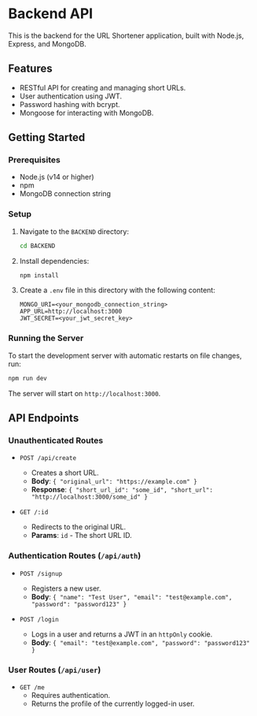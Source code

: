 # Backend API

This is the backend for the URL Shortener application, built with Node.js, Express, and MongoDB.

## Features

-   RESTful API for creating and managing short URLs.
-   User authentication using JWT.
-   Password hashing with bcrypt.
-   Mongoose for interacting with MongoDB.

## Getting Started

### Prerequisites

-   Node.js (v14 or higher)
-   npm
-   MongoDB connection string

### Setup

1.  Navigate to the `BACKEND` directory:
    ```bash
    cd BACKEND
    ```

2.  Install dependencies:
    ```bash
    npm install
    ```

3.  Create a `.env` file in this directory with the following content:
    ```env
    MONGO_URI=<your_mongodb_connection_string>
    APP_URL=http://localhost:3000
    JWT_SECRET=<your_jwt_secret_key>
    ```

### Running the Server

To start the development server with automatic restarts on file changes, run:

```bash
npm run dev
```

The server will start on `http://localhost:3000`.

## API Endpoints

### Unauthenticated Routes

-   `POST /api/create`
    -   Creates a short URL.
    -   **Body**: `{ "original_url": "https://example.com" }`
    -   **Response**: `{ "short_url_id": "some_id", "short_url": "http://localhost:3000/some_id" }`

-   `GET /:id`
    -   Redirects to the original URL.
    -   **Params**: `id` - The short URL ID.

### Authentication Routes (`/api/auth`)

-   `POST /signup`
    -   Registers a new user.
    -   **Body**: `{ "name": "Test User", "email": "test@example.com", "password": "password123" }`

-   `POST /login`
    -   Logs in a user and returns a JWT in an `httpOnly` cookie.
    -   **Body**: `{ "email": "test@example.com", "password": "password123" }`

### User Routes (`/api/user`)

-   `GET /me`
    -   Requires authentication.
    -   Returns the profile of the currently logged-in user.
